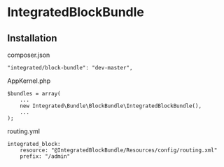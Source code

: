 # IntegratedBlockBundle

## Installation

composer.json

    "integrated/block-bundle": "dev-master",

AppKernel.php

    $bundles = array(
        ...
        new Integrated\Bundle\BlockBundle\IntegratedBlockBundle(),
        ...
    );

routing.yml

    integrated_block:
        resource: "@IntegratedBlockBundle/Resources/config/routing.xml"
        prefix: "/admin"
